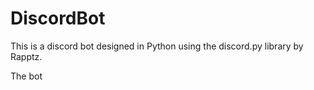 # DiscordBot
This is a discord bot designed in Python using the discord.py library by Rapptz.

The bot 

